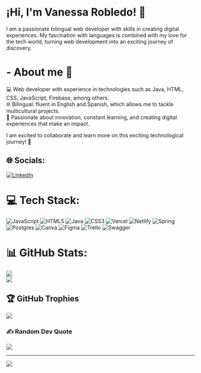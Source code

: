 # ¡Hi, I'm Vanessa Robledo! 👋  

I am a passionate bilingual web developer with skills in creating digital experiences. My fascination with languages ​​is combined with my love for the tech world, turning web development into an exciting journey of discovery.  

# - About me 🚀  

💻 Web developer with experience in technologies such as Java, HTML, CSS, JavaScript, Firebase, among others.  
🌐 Bilingual: fluent in English and Spanish, which allows me to tackle multicultural projects.  
🌟 Passionate about innovation, constant learning, and creating digital experiences that make an impact.  

I am excited to collaborate and learn more on this exciting technological journey! 🚀  


## 🌐 Socials:
[![LinkedIn](https://img.shields.io/badge/LinkedIn-%230077B5.svg?logo=linkedin&logoColor=white)](https://linkedin.com/in/vanessa-robledo) 

# 💻 Tech Stack:
![JavaScript](https://img.shields.io/badge/javascript-%23323330.svg?style=for-the-badge&logo=javascript&logoColor=%23F7DF1E) ![HTML5](https://img.shields.io/badge/html5-%23E34F26.svg?style=for-the-badge&logo=html5&logoColor=white) ![Java](https://img.shields.io/badge/java-%23ED8B00.svg?style=for-the-badge&logo=openjdk&logoColor=white) ![CSS3](https://img.shields.io/badge/css3-%231572B6.svg?style=for-the-badge&logo=css3&logoColor=white) ![Vercel](https://img.shields.io/badge/vercel-%23000000.svg?style=for-the-badge&logo=vercel&logoColor=white) ![Netlify](https://img.shields.io/badge/netlify-%23000000.svg?style=for-the-badge&logo=netlify&logoColor=#00C7B7) ![Spring](https://img.shields.io/badge/spring-%236DB33F.svg?style=for-the-badge&logo=spring&logoColor=white) ![Postgres](https://img.shields.io/badge/postgres-%23316192.svg?style=for-the-badge&logo=postgresql&logoColor=white) ![Canva](https://img.shields.io/badge/Canva-%2300C4CC.svg?style=for-the-badge&logo=Canva&logoColor=white) ![Figma](https://img.shields.io/badge/figma-%23F24E1E.svg?style=for-the-badge&logo=figma&logoColor=white) ![Trello](https://img.shields.io/badge/Trello-%23026AA7.svg?style=for-the-badge&logo=Trello&logoColor=white) ![Swagger](https://img.shields.io/badge/-Swagger-%23Clojure?style=for-the-badge&logo=swagger&logoColor=white)
# 📊 GitHub Stats:
![](https://github-readme-stats.vercel.app/api?username=vane-robledo&theme=dark&hide_border=true&include_all_commits=true&count_private=false)<br/>
![](https://github-readme-streak-stats.herokuapp.com/?user=vane-robledo&theme=dark&hide_border=true)<br/>


## 🏆 GitHub Trophies
![](https://github-profile-trophy.vercel.app/?username=vane-robledo&theme=dracula&no-frame=true&no-bg=false&margin-w=4)

### ✍️ Random Dev Quote
![](https://quotes-github-readme.vercel.app/api?type=horizontal&theme=tokyonight)

---
[![](https://visitcount.itsvg.in/api?id=vane-robledo&icon=7&color=10)](https://visitcount.itsvg.in)

<!-- Proudly created with GPRM ( https://gprm.itsvg.in ) -->
